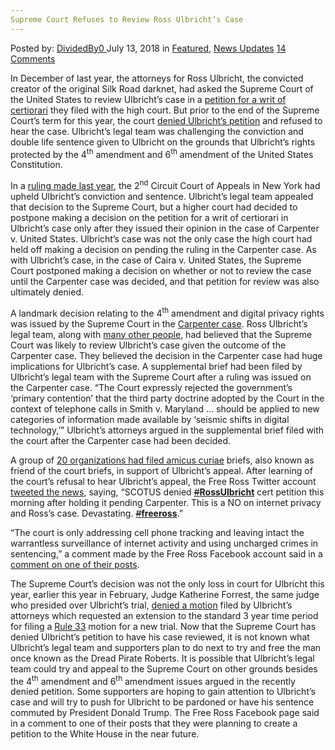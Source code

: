```yaml
---
Supreme Court Refuses to Review Ross Ulbricht’s Case
---
```

<article class="post-listing post-26291 post type-post status-publish format-standard has-post-thumbnail hentry 
 tag-case tag-court tag-refuses tag-review  tag-supreme tag-ulbrichts">
<div class="post-inner">
<span>Posted by: <a href="https://www.deepdotweb.com/author/dividedby0/" title="">DividedBy0 </a></span>
<span>July 13, 2018</span>
<span>in <a href="https://www.deepdotweb.com/category/deepdot-news/" rel="category tag">Featured</a>, <a href="https://www.deepdotweb.com/category/news-updates/" rel="category tag">News Updates</a></span>
<span><a href="https://www.deepdotweb.com/2018/07/13/supreme-court-refuses-to-review-ross-ulbrichts-case/#comments">14 Comments</a></span>


<p>In December of last year, the attorneys for Ross Ulbricht, the convicted creator of the original Silk Road darknet, had asked the Supreme Court of the United States to review Ulbricht’s case in a <a href="https://www.deepdotweb.com/2018/01/15/ross-ulbricht-appeals-life-sentence-supreme-court/">petition for a writ of certiorari</a> they filed with the high court. But prior to the end of the Supreme Court’s term for this year, the court <a href="https://www.supremecourt.gov/orders/courtorders/062818zr_k425.pdf">denied Ulbricht’s petition</a> and refused to hear the case. Ulbricht’s legal team was challenging the conviction and double life sentence given to Ulbricht on the grounds that Ulbricht’s rights protected by the 4<sup>th</sup> amendment and 6<sup>th</sup> amendment of the United States Constitution.</p>
<p>In a <a href="https://www.deepdotweb.com/2017/06/17/silk-road-founder-loses-life-sentence-appeal/">ruling made last year</a>, the 2<sup>nd</sup> Circuit Court of Appeals in New York had upheld Ulbricht’s conviction and sentence. Ulbricht’s legal team appealed that decision to the Supreme Court, but a higher court had decided to postpone making a decision on the petition for a writ of certiorari in Ulbricht’s case only after they issued their opinion in the case of Carpenter v. United States. Ulbricht’s case was not the only case the high court had held off making a decision on pending the ruling in the Carpenter case. As with Ulbricht’s case, in the case of Caira v. United States, the Supreme Court postponed making a decision on whether or not to review the case until the Carpenter case was decided, and that petition for review was also ultimately denied.</p>
<p>A landmark decision relating to the 4<sup>th</sup> amendment and digital privacy rights was issued by the Supreme Court in the <a href="https://www.deepdotweb.com/2017/12/13/us-supreme-court-hears-landmark-cellphone-privacy-case/">Carpenter case</a>. Ross Ulbricht’s legal team, along with <a href="https://reason.com/blog/2018/06/26/carpenter-supreme-court-decision-should">many other people</a>, had believed that the Supreme Court was likely to review Ulbricht’s case given the outcome of the Carpenter case. They believed the decision in the Carpenter case had huge implications for Ulbricht’s case. A supplemental brief had been filed by Ulbricht’s legal team with the Supreme Court after a ruling was issued on the Carpenter case. “The Court expressly rejected the government&#8217;s &#8216;primary contention’ that the third party doctrine adopted by the Court in the context of telephone calls in Smith v. Maryland … should be applied to new categories of information made available by &#8216;seismic shifts in digital technology,’” Ulbricht’s attorneys argued in the supplemental brief filed with the court after the Carpenter case had been decided.</p>
<p>A group of <a href="https://www.ccn.com/20-organizations-file-amicus-briefs-in-support-of-silk-road-operator-ross-ulbricht/">20 organizations had filed amicus curiae</a> briefs, also known as friend of the court briefs, in support of Ulbricht’s appeal. After learning of the court’s refusal to hear Ulbricht’s appeal, the Free Ross Twitter account <a href="https://twitter.com/Free_Ross/status/1012330874568953856">tweeted the news</a>, saying, “SCOTUS denied <a href="https://twitter.com/hashtag/RossUlbricht?src=hash"><s>#</s></a><a href="https://twitter.com/hashtag/RossUlbricht?src=hash"><strong>RossUlbricht</strong></a> cert petition this morning after holding it pending Carpenter. This is a NO on internet privacy and Ross&#8217;s case. Devastating. <a href="https://twitter.com/hashtag/freeross?src=hash"><s>#</s></a><a href="https://twitter.com/hashtag/freeross?src=hash"><strong>freeross</strong></a>.”</p>
<p>“The court is only addressing cell phone tracking and leaving intact the warrantless surveillance of internet activity and using uncharged crimes in sentencing,” a comment made by the Free Ross Facebook account said in a <a href="https://www.facebook.com/freerossulbricht/posts/2124483677788858">comment on one of their posts</a>.</p>
<p>The Supreme Court’s decision was not the only loss in court for Ulbricht this year, earlier this year in February, Judge Katherine Forrest, the same judge who presided over Ulbricht’s trial, <a href="https://arstechnica.com/tech-policy/2018/02/judge-shuts-door-on-attempt-to-get-a-new-trial-for-ross-ulbricht/">denied a motion</a> filed by Ulbricht’s attorneys which requested an extension to the standard 3 year time period for filing a <a href="https://www.law.cornell.edu/rules/frcrmp/rule_33">Rule 33</a> motion for a new trial. Now that the Supreme Court has denied Ulbricht’s petition to have his case reviewed, it is not known what Ulbricht’s legal team and supporters plan to do next to try and free the man once known as the Dread Pirate Roberts. It is possible that Ulbricht’s legal team could try and appeal to the Supreme Court on other grounds besides the 4<sup>th</sup> amendment and 6<sup>th</sup> amendment issues argued in the recently denied petition. Some supporters are hoping to gain attention to Ulbricht’s case and will try to push for Ulbricht to be pardoned or have his sentence commuted by President Donald Trump. The Free Ross Facebook page said in a comment to one of their posts that they were planning to create a petition to the White House in the near future.</p>
</div>
<span style="display:none"><a href="https://www.deepdotweb.com/tag/case/" rel="tag">case</a> <a href="https://www.deepdotweb.com/tag/court/" rel="tag">court</a> <a href="https://www.deepdotweb.com/tag/refuses/" rel="tag">refuses</a> <a href="https://www.deepdotweb.com/tag/review/" rel="tag">review</a> <a href="https://www.deepdotweb.com/tag/ross/" rel="tag">ross</a> <a href="https://www.deepdotweb.com/tag/supreme/" rel="tag">supreme</a> <a href="https://www.deepdotweb.com/tag/ulbrichts/" rel="tag">ulbrichts</a></span> <span style="display:none" class="updated">2018-07-13<a href="https://www.deepdotweb.com/author/dividedby0/" title="Posts by DividedBy0" rel="author">DividedBy0</a></strong></div>
</div>
</article>

